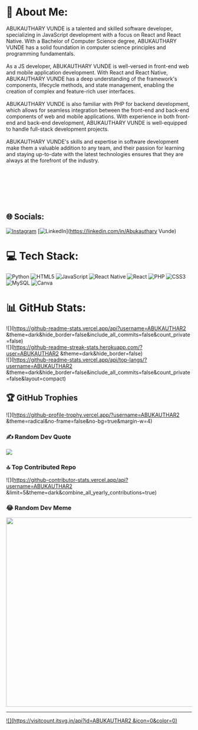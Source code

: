 # 💫 About Me:
ABUKAUTHARY VUNDE is a talented and skilled software developer, specializing in JavaScript development with a focus on React and React Native. With a Bachelor of Computer Science degree, ABUKAUTHARY VUNDE has a solid foundation in computer science principles and programming fundamentals.<br><br>As a JS developer, ABUKAUTHARY VUNDE is well-versed in front-end web and mobile application development. With React and React Native, ABUKAUTHARY VUNDE has a deep understanding of the framework's components, lifecycle methods, and state management, enabling the creation of complex and feature-rich user interfaces.<br><br>ABUKAUTHARY VUNDE is also familiar with PHP for backend development, which allows for seamless integration between the front-end and back-end components of web and mobile applications. With experience in both front-end and back-end development, ABUKAUTHARY VUNDE is well-equipped to handle full-stack development projects.<br><br>ABUKAUTHARY VUNDE's skills and expertise in software development make them a valuable addition to any team, and their passion for learning and staying up-to-date with the latest technologies ensures that they are always at the forefront of the industry.<br><br><br><br><br><br><br>


## 🌐 Socials:
[![Instagram](https://img.shields.io/badge/Instagram-%23E4405F.svg?logo=Instagram&logoColor=white)](https://instagram.com/malcom_abou) [![LinkedIn](https://img.shields.io/badge/LinkedIn-%230077B5.svg?logo=linkedin&logoColor=white)](https://linkedin.com/in/Abukauthary Vunde) 

# 💻 Tech Stack:
![Python](https://img.shields.io/badge/python-3670A0?style=for-the-badge&logo=python&logoColor=ffdd54) ![HTML5](https://img.shields.io/badge/html5-%23E34F26.svg?style=for-the-badge&logo=html5&logoColor=white) ![JavaScript](https://img.shields.io/badge/javascript-%23323330.svg?style=for-the-badge&logo=javascript&logoColor=%23F7DF1E) ![React Native](https://img.shields.io/badge/react_native-%2320232a.svg?style=for-the-badge&logo=react&logoColor=%2361DAFB) ![React](https://img.shields.io/badge/react-%2320232a.svg?style=for-the-badge&logo=react&logoColor=%2361DAFB) ![PHP](https://img.shields.io/badge/php-%23777BB4.svg?style=for-the-badge&logo=php&logoColor=white) ![CSS3](https://img.shields.io/badge/css3-%231572B6.svg?style=for-the-badge&logo=css3&logoColor=white) ![MySQL](https://img.shields.io/badge/mysql-%2300f.svg?style=for-the-badge&logo=mysql&logoColor=white) ![Canva](https://img.shields.io/badge/Canva-%2300C4CC.svg?style=for-the-badge&logo=Canva&logoColor=white)
# 📊 GitHub Stats:
![](https://github-readme-stats.vercel.app/api?username=ABUKAUTHAR2 &theme=dark&hide_border=false&include_all_commits=false&count_private=false)<br/>
![](https://github-readme-streak-stats.herokuapp.com/?user=ABUKAUTHAR2 &theme=dark&hide_border=false)<br/>
![](https://github-readme-stats.vercel.app/api/top-langs/?username=ABUKAUTHAR2 &theme=dark&hide_border=false&include_all_commits=false&count_private=false&layout=compact)

## 🏆 GitHub Trophies
![](https://github-profile-trophy.vercel.app/?username=ABUKAUTHAR2 &theme=radical&no-frame=false&no-bg=true&margin-w=4)

### ✍️ Random Dev Quote
![](https://quotes-github-readme.vercel.app/api?type=horizontal&theme=radical)

### 🔝 Top Contributed Repo
![](https://github-contributor-stats.vercel.app/api?username=ABUKAUTHAR2 &limit=5&theme=dark&combine_all_yearly_contributions=true)

### 😂 Random Dev Meme
<img src="https://rm.up.railway.app/" width="512px"/>

---
[![](https://visitcount.itsvg.in/api?id=ABUKAUTHAR2 &icon=0&color=0)](https://visitcount.itsvg.in)

<!-- Proudly created with GPRM ( https://gprm.itsvg.in ) -->

